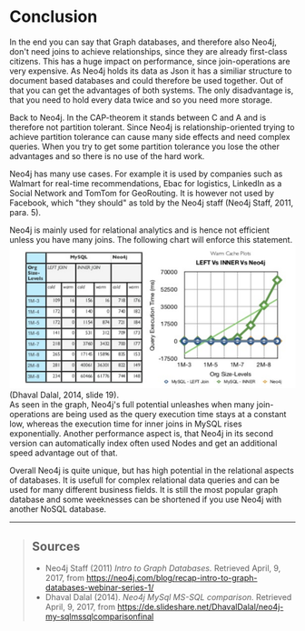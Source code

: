 # Conclusion

<!--- 
- no joins needed to achive relationships **
- similar structure to other document based dbs => parallel/synced/hybrid usage possible (mongodb) **
- CAP => CA ( relation oriented -> many side effects, complex queries )**
- used by Wallmart (real-time recommandation), Ebay (logistics), LinkedIn (Social Network), TomTom (Geo Routing), !Facebook **
- manly relational analytics -> not performant until you have many joins (https://de.slideshare.net/DhavalDalal/neo4j-my-sqlmssqlcomparisonfinal p.19) **
- auto index popular nodes by time (http://addisonlee.azurewebsites.net/neo4j-vs-mysql-vs-mongodb/)

=> unique and awesome 
-->

In the end you can say that Graph databases, and therefore also Neo4j, don't need joins to achieve relationships, since they are already first-class citizens. This has a huge impact on performance, since join-operations are very expensive.
As Neo4j holds its data as Json it has a similiar structure to document based databases and could therefore be used together. Out of that you can get the advantages of both systems. The only disadvantage is, that you need to hold every data twice and so you need more storage. 

Back to Neo4j. In the CAP-theorem it stands between C and A and is therefore not partition tolerant. Since Neo4j is relationship-oriented trying to achieve partition tolerance can cause many side effects and need complex queries. When you try to get some partition tolerance you lose the other advantages and so there is no use of the hard work.

Neo4j has many use cases. For example it is used by companies such as Walmart for real-time recommendations, Ebac for logistics, LinkedIn as a Social Network and TomTom for GeoRouting. It is however not used by Facebook, which "they should" as told by the Neo4j staff (Neo4j Staff, 2011, para. 5).<br>

Neo4j is mainly used for relational analytics and is hence not efficient unless you have many joins. The following chart will enforce this statement.<br>
![neo4j sql comparison](/paper/images/neo4j_joins.PNG)<br>
(Dhaval Dalal, 2014, slide 19).<br>
As seen in the graph, Neo4j's full potential unleashes when many join-operations are being used as the query execution time stays at a constant low, whereas the execution time for inner joins in MySQL rises exponentially. Another performance aspect is, that Neo4j in its second version can automatically index often used Nodes and get an additional speed advantage out of that.

Overall Neo4j is quite unique, but has high potential in the relational aspects of databases.
It is usefull for complex relational data queries and can be used for many different business fields.
It is still the most popular graph database and some weeknesses can be shortened if you use Neo4j with another NoSQL database.

***
> ## Sources
> - Neo4j Staff (2011) _Intro to Graph Databases._ Retrieved April, 9, 2017, from https://neo4j.com/blog/recap-intro-to-graph-databases-webinar-series-1/
> - Dhaval Dalal (2014). _Neo4j MySql MS-SQL comparison._ Retrieved April, 9, 2017, from https://de.slideshare.net/DhavalDalal/neo4j-my-sqlmssqlcomparisonfinal
